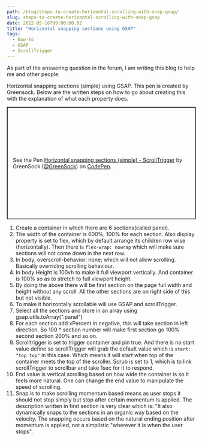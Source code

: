 ```yaml
---
path: /blog/steps-to-create-horizontal-scrolling-with-snap-gsap/
slug: steps-to-create-horizontal-scrolling-with-snap-gsap
date: 2022-05-16T09:00:00.0Z
title: "Horizontal snapping sections using GSAP"
tags:
  - how-to
  - GSAP
  - ScrollTrigger
---
```


As part of the answering question in the forum, I am writing this blog to help me and other people.

Horizontal snapping sections (simple) using GSAP. This pen is created by Greensock. Below are the written steps on how to go about creating this with the explanation of what each property does.

<p class="codepen" data-height="300" data-default-tab="html,result" data-slug-hash="YzygYvM" data-user="GreenSock" style="height: 300px; box-sizing: border-box; display: flex; align-items: center; justify-content: center; border: 2px solid; margin: 1em 0; padding: 1em;">
  <span>See the Pen <a href="https://codepen.io/GreenSock/pen/YzygYvM">
  Horizontal snapping sections (simple) - ScrollTrigger</a> by GreenSock (<a href="https://codepen.io/GreenSock">@GreenSock</a>)
  on <a href="https://codepen.io">CodePen</a>.</span>
</p>
<script async src="https://cpwebassets.codepen.io/assets/embed/ei.js"></script>

1. Create a container in which there are 6 sections(called panel).
2. The width of the container is 600%, 100% for each section. Also display property is set to flex, which by default arrange its children row wise (horizontally). Then there is `flex-wrap: nowrap` which will make sure sections will not come down in the next row.
3. In body, overscroll-behavior: none; which will not allow scrolling. Basically overriding scrolling behaviour.
4. In body Height is 100vh to make it full viewport vertically. And container is 100% so as to stretch to full viewport height.
5. By doing the above there will be first section on the page full width and height without any scroll. All the other sections are on right side of this but not visible.
6. To make it horizontally scrollable will use GSAP and scrollTrigger.
7. Select all the sections and store in an array using gsap.utils.toArray(".panel")
8. For each section add xPercent in negative, this will take section in left direction. So 100 \* section number will make first section go 100% second section 200% and so on.
9. Scrolltrigger is set to trigger container and pin true. And there is no start value define so scrollTrigger will grab the default value which is `start: "top top"` in this case. Which means it will start when top of the container meets the top of the scroller. Scrub is set to 1, which is to link scrollTrigger to scrollbar and take 1sec for it to respond.
10. End value is vertical scrolling based on how wide the container is so it feels more natural. One can change the end value to manipulate the speed of scrolling.
11. Snap is to make scrolling momentum based means as user stops it should not stop simply but stop after certain momentum is applied. The description written in first section is very clear which is: "It also dynamically snaps to the sections in an organic way based on the velocity. The snapping occurs based on the natural ending position after momentum is applied, not a simplistic "wherever it is when the user stops".
